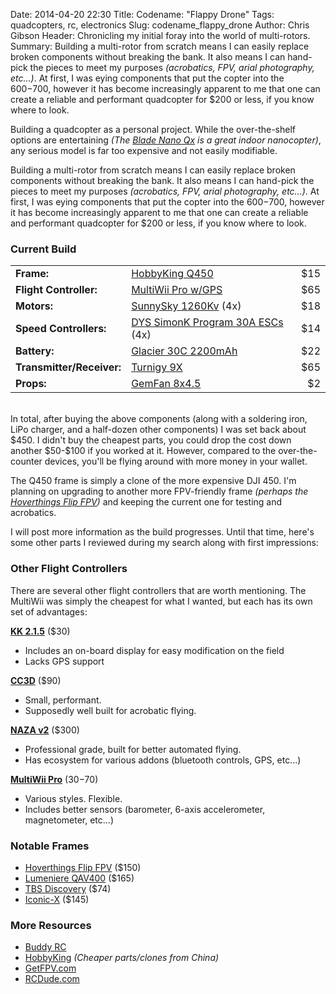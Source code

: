 Date: 2014-04-20 22:30
Title: Codename: "Flappy Drone"
Tags: quadcopters, rc, electronics
Slug: codename_flappy_drone
Author: Chris Gibson
Header: Chronicling my initial foray into the world of multi-rotors.
Summary: Building a multi-rotor from scratch means I can easily replace broken components without breaking the bank. It also means I can hand-pick the pieces to meet my purposes _(acrobatics, FPV, arial photography, etc...)_. At first, I was eying components that put the copter into the $600-$700, however it has become increasingly apparent to me that one can create a reliable and performant quadcopter for $200 or less, if you know where to look.

Building a quadcopter as a personal project. While the over-the-shelf options are entertaining _(The [Blade Nano Qx][nano_qx] is a great indoor nanocopter)_, any serious model is far too expensive and not easily modifiable.

Building a multi-rotor from scratch means I can easily replace broken components without breaking the bank. It also means I can hand-pick the pieces to meet my purposes _(acrobatics, FPV, arial photography, etc...)_. At first, I was eying components that put the copter into the $600-$700, however it has become increasingly apparent to me that one can create a reliable and performant quadcopter for $200 or less, if you know where to look.

### Current Build

| | | |
| --- | --- | ---: |
| __Frame:__ | [HobbyKing Q450][frame] | $15 |
| __Flight Controller:__ | [MultiWii Pro w/GPS][flight_controller] | $65 |
| __Motors:__ | [SunnySky 1260Kv][motors] (4x) |  $18 |
| __Speed Controllers:__ | [DYS SimonK Program 30A ESCs][esc] (4x) | $14 |
| __Battery:__ | [Glacier 30C 2200mAh][battery] | $22 |
| __Transmitter/Receiver:__ | [Turnigy 9X][transmitter] | $65 |
| __Props:__ | [GemFan 8x4.5][gemfan] | $2 |

<br/>
In total, after buying the above components (along with a soldering iron, LiPo charger, and a half-dozen other components) I was set back about $450. I didn't buy the cheapest parts, you could drop the cost down another $50-$100 if you worked at it. However, compared to the over-the-counter devices, you'll be flying around with more money in your wallet.

The Q450 frame is simply a clone of the more expensive DJI 450. I'm planning on upgrading to another more FPV-friendly frame _(perhaps the [Hoverthings Flip FPV][flip_fpv])_ and keeping the current one for testing and acrobatics.

I will post more information as the build progresses. Until that time, here's some other parts I reviewed during my search along with first impressions:

### Other Flight Controllers
There are several other flight controllers that are worth mentioning. The MultiWii was simply the cheapest for what I wanted, but each has its own set of advantages:

 __[KK 2.1.5][kk215]__ ($30)
 
* Includes an on-board display for easy modification on the field
* Lacks GPS support

__[CC3D][cc3d]__ ($90)

* Small, performant.
* Supposedly well built for acrobatic flying.

__[NAZA v2][naza]__ ($300)

* Professional grade, built for better automated flying.
* Has ecosystem for various addons (bluetooth controls, GPS, etc...)

__[MultiWii Pro][flight_controller]__ ($30-$70)

* Various styles. Flexible.
* Includes better sensors (barometer, 6-axis accelerometer, magnetometer, etc...)

### Notable Frames

 * [Hoverthings Flip FPV][flip_fpv] ($150)
 * [Lumeniere QAV400][qav400] ($165)
 * [TBS Discovery][tbs] ($74)
 * [Iconic-X][iconicx] ($145)

### More Resources

 * [Buddy RC][buddyrc]
 * [HobbyKing][hobbyking] _(Cheaper parts/clones from China)_
 * [GetFPV.com][getfpv]
 * [RCDude.com][rcdude]

[naza]: http://www.hobbyking.com/hobbyking/store/__51633__dji_naza_m_v2_multi_rotor_flight_controller_gps_combo.html
[cc3d]: http://www.getfpv.com/openpilot-cc3d-flight-controller.html
[kk215]: http://www.hobbyking.com/hobbyking/store/__54299__Hobbyking_KK2_1_5_Multi_rotor_LCD_Flight_Control_Board_With_6050MPU_And_Atmel_644PA.html
[iconicx]: http://quadcopter.us/store/index.php?id_product=8&controller=product
[tbs]: http://team-blacksheep.com/shop/cat:discovery
[qav400]: http://www.getfpv.com/featured/qav400-frame-aluminum.html
[flip_fpv]: http://www.hoverthings.com/flipfpvproblack.html
[gemfan]: http://www.buddyrc.com/catalogsearch/result/?q=GemFan+8x4.5+
[rcdude]: http://www.rcdude.com/servlet/StoreFront
[getfpv]: http://www.getfpv.com/
[buddyrc]: http://www.buddyrc.com/
[hobbyking]: https://www.hobbyking.com
[nano_qx]: http://www.horizonhobby.com/products/nano-qx-bnf-with-safe-technology-BLH7680
[frame]: http://www.hobbyking.com/hobbyking/store/uh_viewitem.asp?idproduct=54664 
[flight_controller]: https://www.hobbyking.com/hobbyking/store/__26588__MultiWii_PRO_Flight_Controller_w_MTK_GPS_Module.html
[motors]: http://www.buddyrc.com/sunnysky-x2208-15-1260kv.html
[esc]: http://www.buddyrc.com/dys-simon-k-program-30a-multirotor-esc.html
[battery]: http://www.buddyrc.com/glacier-30c-2200mah-3s1p-t-plug.html
[transmitter]: https://www.hobbyking.com/hobbyking/store/__19673__Turnigy_9X_9Ch_Transmitter_w_Module_8ch_Receiver_Mode_2_v2_Firmware_USA_Warehouse_.html
